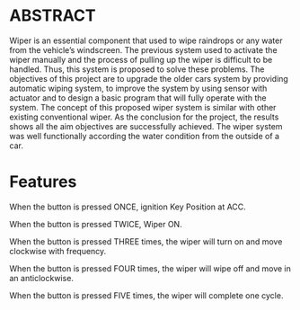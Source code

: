 # **ABSTRACT**
Wiper is an essential component that used to wipe raindrops or any water from the vehicle’s windscreen. The previous system
used to activate the wiper manually and the process of pulling up the wiper is difficult to be handled. Thus, this system is
proposed to solve these problems. The objectives of this project are to upgrade the older cars system by providing automatic
wiping system, to improve the system by using sensor with actuator and to design a basic program that will fully operate with
the system. The concept of this proposed wiper system is similar with other existing conventional wiper. As the conclusion for the project, 
the results shows all the aim objectives are successfully achieved. The wiper system was well functionally according the water condition from the outside of a
car.


# **Features**
When the button is pressed ONCE, ignition Key Position at ACC.

When the button is pressed TWICE, Wiper ON.

When the button is pressed THREE times, the wiper will turn on and move clockwise with frequency.

When the button is pressed FOUR times, the wiper will wipe off and move in an anticlockwise.

When the button is pressed FIVE times, the wiper will complete one cycle.


